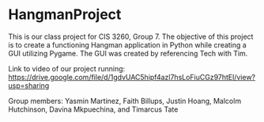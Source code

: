 # HangmanProject

This is our class project for CIS 3260, Group 7. The objective of this project is to create a functioning Hangman application in Python while creating a GUI utilizing Pygame. The GUI was created by referencing Tech with Tim.

Link to video of our project running: https://drive.google.com/file/d/1gdvUAC5hipf4azl7hsLoFiuCGz97htEl/view?usp=sharing

Group members:
Yasmin Martinez, Faith Billups, Justin Hoang, Malcolm Hutchinson, Davina Mkpuechina, and Timarcus Tate
